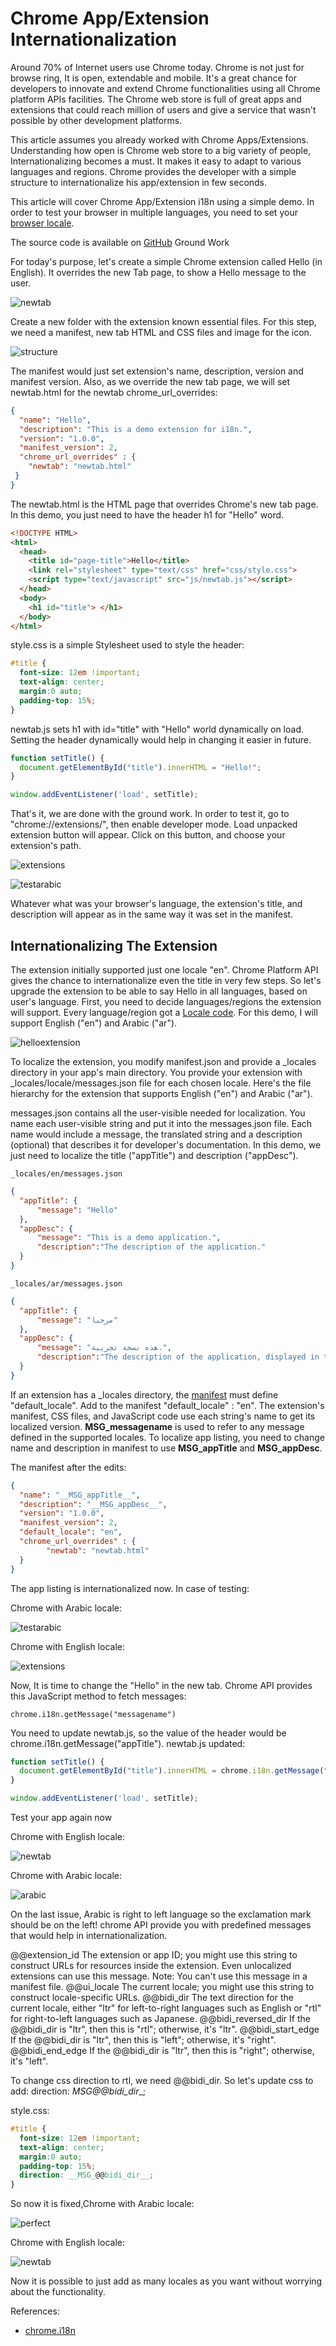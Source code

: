 # Chrome App/Extension Internationalization

Around 70% of Internet users use Chrome today. Chrome is not just for browse ring, It is open, extendable and mobile. It's a great chance for developers to innovate and extend Chrome functionalities using all Chrome platform APIs facilities. The Chrome web store is full of great apps and extensions that could reach million of users and give a service that wasn't possible by other development platforms.

This article assumes you already worked with Chrome Apps/Extensions. Understanding how open is Chrome web store to a big variety of people, Internationalizing becomes a must. It makes it easy to adapt to various languages and regions. Chrome provides the developer with a simple structure to internationalize his app/extension in few seconds.

This article will cover Chrome App/Extension i18n using a simple demo.  In order to test your browser in multiple languages, you need to set your [browser locale](https://developer.chrome.com/extensions/i18n#locales-testing).

The source code is available on [GitHub](https://github.com/NuhaKhaled/Hello)
Ground Work

For today's purpose, let's create a simple Chrome extension called Hello (in English). It overrides the new Tab page, to show a Hello message to the user.

![newtab](https://cloud.githubusercontent.com/assets/626005/15888808/1b586816-2d71-11e6-9d57-63022aaf4b4d.png)

Create a new folder with the extension known essential files. For this step, we need a manifest, new tab HTML and CSS files and image for the icon.

![structure](https://cloud.githubusercontent.com/assets/626005/15888810/1b738c54-2d71-11e6-8f44-5097217bc556.png)

The manifest would just set extension's name, description, version and manifest version. Also, as we override the new tab page, we will set newtab.html for the newtab chrome_url_overrides:

``` json
{
  "name": "Hello",
  "description": "This is a demo extension for i18n.",
  "version": "1.0.0",
  "manifest_version": 2,
  "chrome_url_overrides" : {
    "newtab": "newtab.html"
 }
}
```

The newtab.html is the HTML page that overrides Chrome's new tab page. In this demo, you just need to have the header h1 for "Hello" word.

``` html
<!DOCTYPE HTML>
<html>
  <head>
    <title id="page-title">Hello</title>
    <link rel="stylesheet" type="text/css" href="css/style.css">
    <script type="text/javascript" src="js/newtab.js"></script>
  </head>
  <body>
    <h1 id="title"> </h1>
  </body>
</html>
```

style.css is a simple Stylesheet used to style the header:

``` css
#title {
  font-size: 12em !important;
  text-align: center;
  margin:0 auto;
  padding-top: 15%;
}
```

newtab.js sets h1 with id="title" with "Hello" world dynamically on load. Setting the header dynamically would help in changing it easier in future.

``` js
function setTitle() {
  document.getElementById("title").innerHTML = "Hello!";
}

window.addEventListener('load', setTitle);
```

That's it, we are done with the ground work. In order to test it, go to "chrome://extensions/", then enable developer mode. Load unpacked extension button will appear. Click on this button, and choose your extension's path.

![extensions](https://cloud.githubusercontent.com/assets/626005/15888802/1b365fbe-2d71-11e6-8a92-baa1690ccb4b.png)

![testarabic](https://cloud.githubusercontent.com/assets/626005/15888811/1b889888-2d71-11e6-90c1-4d4afc06d491.png)

Whatever what was your browser's language, the extension's title, and description will appear as in the same way it was set in the manifest. 

## Internationalizing The Extension

The extension initially supported just one locale "en". Chrome Platform API gives the chance to internationalize even the title in very few steps. So let's upgrade the extension to be able to say Hello in all languages, based on user's language. First, you need to decide languages/regions the extension will support. Every language/region got a [Locale code](https://developer.chrome.com/webstore/i18n#localeTable). For this demo, I will support English ("en") and Arabic ("ar").

![helloextension](https://cloud.githubusercontent.com/assets/626005/15888805/1b472c18-2d71-11e6-992b-e335ad7e7230.png)

To localize the extension, you modify manifest.json and provide a _locales directory in your app's main directory. You provide your extension with _locales/locale/messages.json file for each chosen locale. Here's the file hierarchy for the extension that supports English ("en") and Arabic ("ar").

messages.json contains all the user-visible needed for localization.  You name each user-visible string and put it into the messages.json file. Each name would include a message, the translated string and a description (optional) that describes it for developer's documentation. In this demo, we just need to localize the title ("appTitle") and description ("appDesc").

`_locales/en/messages.json`

``` json
{
  "appTitle": {
      "message": "Hello"
  },
  "appDesc": {
      "message": "This is a demo application.",
      "description":"The description of the application."
  }
}
```

`_locales/ar/messages.json`

``` json
{
  "appTitle": {
      "message": "مرحبا"
  },
  "appDesc": {
      "message": "هذه نسخة تجريبة.",
      "description":"The description of the application, displayed in the web store."
  }
}
```

If an extension has a _locales directory, the [manifest](https://developer.chrome.com/extensions/manifest) must define "default_locale". Add to the manifest "default_locale" : "en". The extension's manifest, CSS files, and JavaScript code use each string's name to get its localized version.  __MSG_messagename__ is used to refer to any message defined in the supported locales. To localize app listing, you need to change name and description in manifest to use __MSG_appTitle__ and __MSG_appDesc__.

The manifest after the edits:

``` json
{
  "name": "__MSG_appTitle__",
  "description": "__MSG_appDesc__",
  "version": "1.0.0",
  "manifest_version": 2,
  "default_locale": "en",
  "chrome_url_overrides" : {
        "newtab": "newtab.html"
  }
}
```

The app listing is internationalized now. In case of testing:

Chrome with Arabic locale:

![testarabic](https://cloud.githubusercontent.com/assets/626005/15888811/1b889888-2d71-11e6-90c1-4d4afc06d491.png)

Chrome with English locale:

![extensions](https://cloud.githubusercontent.com/assets/626005/15888802/1b365fbe-2d71-11e6-8a92-baa1690ccb4b.png)

Now, It is time to change the "Hello" in the new tab. Chrome API provides this JavaScript method to fetch messages:

`chrome.i18n.getMessage("messagename")`

You need to update newtab.js, so the value of the header would be chrome.i18n.getMessage("appTitle"). newtab.js updated:

``` js
function setTitle() {
  document.getElementById("title").innerHTML = chrome.i18n.getMessage("appTitle");
}

window.addEventListener('load', setTitle);
```

Test your app again now

Chrome with English locale:

![newtab](https://cloud.githubusercontent.com/assets/626005/15888808/1b586816-2d71-11e6-9d57-63022aaf4b4d.png)

Chrome with Arabic locale:

![arabic](https://cloud.githubusercontent.com/assets/626005/15888800/1b0c7adc-2d71-11e6-9c2d-07593dff395a.png)

On the last issue, Arabic is right to left language so the exclamation mark should be on the left! chrome API provide you with predefined messages that would help in internationalization. 

@@extension_id The extension or app ID; you might use this string to construct URLs for resources inside the extension. Even unlocalized extensions can use this message. 
Note: You can't use this message in a manifest file.
@@ui_locale The current locale; you might use this string to construct locale-specific URLs.
@@bidi_dir  The text direction for the current locale, either "ltr" for left-to-right languages such as English or "rtl" for right-to-left languages such as Japanese.
@@bidi_reversed_dir If the @@bidi_dir is "ltr", then this is "rtl"; otherwise, it's "ltr".
@@bidi_start_edge   If the @@bidi_dir is "ltr", then this is "left"; otherwise, it's "right".
@@bidi_end_edge If the @@bidi_dir is "ltr", then this is "right"; otherwise, it's "left".

To change css direction to rtl, we need @@bidi_dir. So let's update css to add:
direction: __MSG_@@bidi_dir__;

style.css:

``` css
#title {
  font-size: 12em !important;
  text-align: center;
  margin:0 auto;
  padding-top: 15%;
  direction: __MSG_@@bidi_dir__;
}
```

So now it is fixed,Chrome with Arabic locale:

![perfect](https://cloud.githubusercontent.com/assets/626005/15888809/1b649384-2d71-11e6-95d0-87fd6af574ac.png)

Chrome with English locale: 

![newtab](https://cloud.githubusercontent.com/assets/626005/15888808/1b586816-2d71-11e6-9d57-63022aaf4b4d.png)

Now it is possible to just add as many locales as you want without worrying about the functionality.

References:

- [chrome.i18n](https://developer.chrome.com/extensions/i18n)